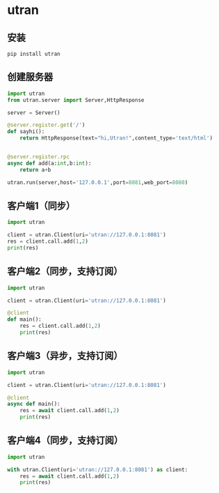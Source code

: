 # utran

## 安装
```CMD title='pip安装'
pip install utran
```

## 创建服务器
```python title='服务端示例'
import utran
from utran.server import Server,HttpResponse

server = Server()

@server.register.get('/')
def sayhi():
    return HttpResponse(text="hi,Utran!",content_type='text/html')


@server.register.rpc
async def add(a:int,b:int):
    return a+b

utran.run(server,host='127.0.0.1',port=8081,web_port=8080)

```

## 客户端1（同步）
```python title='服务端示例'
import utran

client = utran.Client(uri='utran://127.0.0.1:8081')
res = client.call.add(1,2)
print(res)

```

## 客户端2（同步，支持订阅）
```python title='服务端示例'
import utran

client = utran.Client(uri='utran://127.0.0.1:8081')

@client
def main():
    res = client.call.add(1,2)
    print(res)

```

## 客户端3（异步，支持订阅）
```python title='服务端示例'
import utran

client = utran.Client(uri='utran://127.0.0.1:8081')

@client
async def main():
    res = await client.call.add(1,2)
    print(res)

```

## 客户端4（同步，支持订阅）
```python title='服务端示例'
import utran

with utran.Client(uri='utran://127.0.0.1:8081') as client:
    res = await client.call.add(1,2)
    print(res)

```